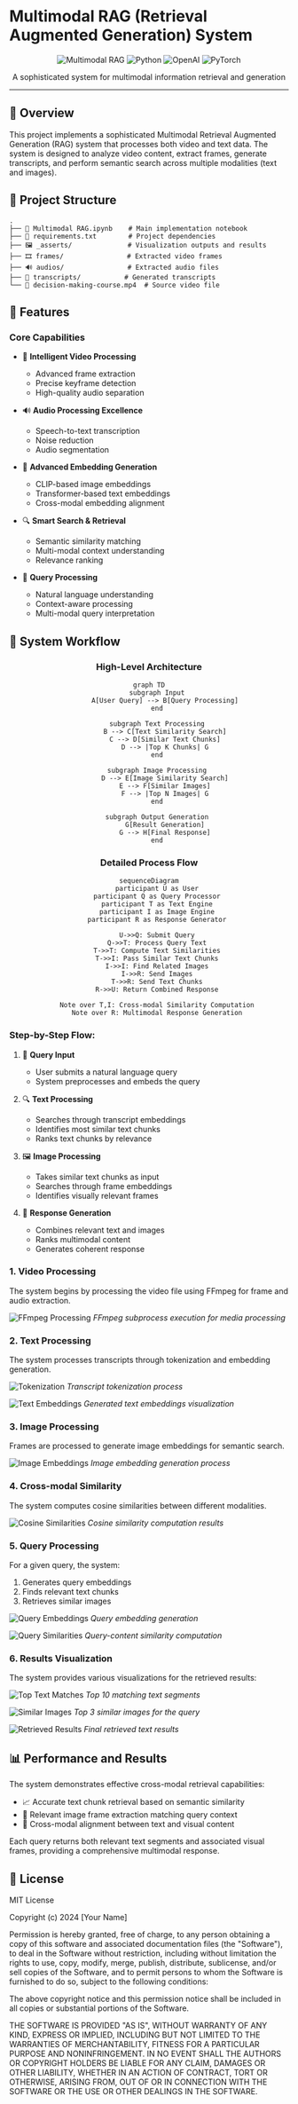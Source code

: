 # Multimodal RAG (Retrieval Augmented Generation) System

<div align="center">

![Multimodal RAG](https://img.shields.io/badge/Multimodal-RAG-blue?style=for-the-badge&logo=python)
![Python](https://img.shields.io/badge/python-v3.8+-blue.svg?style=for-the-badge&logo=python)
![OpenAI](https://img.shields.io/badge/OpenAI-API-green?style=for-the-badge&logo=openai)
![PyTorch](https://img.shields.io/badge/PyTorch-red?style=for-the-badge&logo=pytorch)

</div>

<div align="center">
<p>A sophisticated system for multimodal information retrieval and generation</p>
</div>

---

## 🌟 Overview
This project implements a sophisticated Multimodal Retrieval Augmented Generation (RAG) system that processes both video and text data. The system is designed to analyze video content, extract frames, generate transcripts, and perform semantic search across multiple modalities (text and images).

## 📁 Project Structure
```
.
├── 📓 Multimodal RAG.ipynb    # Main implementation notebook
├── 📝 requirements.txt        # Project dependencies
├── 🖼️ _asserts/              # Visualization outputs and results
├── 🎞️ frames/                # Extracted video frames
├── 🔊 audios/                # Extracted audio files
├── 📜 transcripts/           # Generated transcripts
└── 🎥 decision-making-course.mp4  # Source video file
```

## 🚀 Features

### Core Capabilities
- 🎥 **Intelligent Video Processing**
  - Advanced frame extraction
  - Precise keyframe detection
  - High-quality audio separation

- 🔊 **Audio Processing Excellence**
  - Speech-to-text transcription
  - Noise reduction
  - Audio segmentation

- 🧠 **Advanced Embedding Generation**
  - CLIP-based image embeddings
  - Transformer-based text embeddings
  - Cross-modal embedding alignment

- 🔍 **Smart Search & Retrieval**
  - Semantic similarity matching
  - Multi-modal context understanding
  - Relevance ranking

- 🎯 **Query Processing**
  - Natural language understanding
  - Context-aware processing
  - Multi-modal query interpretation

## 🔄 System Workflow

<div align="center">

### High-Level Architecture
```mermaid
graph TD
    subgraph Input
        A[User Query] --> B[Query Processing]
    end

    subgraph Text Processing
        B --> C[Text Similarity Search]
        C --> D[Similar Text Chunks]
        D --> |Top K Chunks| G
    end

    subgraph Image Processing
        D --> E[Image Similarity Search]
        E --> F[Similar Images]
        F --> |Top N Images| G
    end

    subgraph Output Generation
        G[Result Generation]
        G --> H[Final Response]
    end

```

### Detailed Process Flow
```mermaid
sequenceDiagram
    participant U as User
    participant Q as Query Processor
    participant T as Text Engine
    participant I as Image Engine
    participant R as Response Generator

    U->>Q: Submit Query
    Q->>T: Process Query Text
    T->>T: Compute Text Similarities
    T->>I: Pass Similar Text Chunks
    I->>I: Find Related Images
    I->>R: Send Images
    T->>R: Send Text Chunks
    R->>U: Return Combined Response

    Note over T,I: Cross-modal Similarity Computation
    Note over R: Multimodal Response Generation
```
</div>

### Step-by-Step Flow:
1. 📝 **Query Input**
   - User submits a natural language query
   - System preprocesses and embeds the query

2. 🔍 **Text Processing**
   - Searches through transcript embeddings
   - Identifies most similar text chunks
   - Ranks text chunks by relevance

3. 🖼️ **Image Processing**
   - Takes similar text chunks as input
   - Searches through frame embeddings
   - Identifies visually relevant frames

4. 🎯 **Response Generation**
   - Combines relevant text and images
   - Ranks multimodal content
   - Generates coherent response

### 1. Video Processing
The system begins by processing the video file using FFmpeg for frame and audio extraction.

![FFmpeg Processing](/_asserts/ffmpeg%20subprocess%20run.png)
*FFmpeg subprocess execution for media processing*

### 2. Text Processing
The system processes transcripts through tokenization and embedding generation.

![Tokenization](/_asserts/tokenize%20the%20transcribs.png)
*Transcript tokenization process*

![Text Embeddings](/_asserts/text%20embedding%20output%20photo.png)
*Generated text embeddings visualization*

### 3. Image Processing
Frames are processed to generate image embeddings for semantic search.

![Image Embeddings](/_asserts/image%20embedding.png)
*Image embedding generation process*

### 4. Cross-modal Similarity
The system computes cosine similarities between different modalities.

![Cosine Similarities](/_asserts/cosine%20similarities%20output.png)
*Cosine similarity computation results*

### 5. Query Processing
For a given query, the system:
1. Generates query embeddings
2. Finds relevant text chunks
3. Retrieves similar images

![Query Embeddings](/_asserts/for%20%20query%20congnitive%20bias%20got%20embedding.png)
*Query embedding generation*

![Query Similarities](/_asserts/cosine%20similarity%20with%20the%20query.png)
*Query-content similarity computation*

### 6. Results Visualization
The system provides various visualizations for the retrieved results:

![Top Text Matches](/_asserts/top%2010%20match%20text%20idx%20with%20the%20query.png)
*Top 10 matching text segments*

![Similar Images](/_asserts/top%203%20similiar%20images%20to%20the%20text.png)
*Top 3 similar images for the query*

![Retrieved Results](/_asserts/retrivied%20text.png)
*Final retrieved text results*

## 📊 Performance and Results
The system demonstrates effective cross-modal retrieval capabilities:
- 📈 Accurate text chunk retrieval based on semantic similarity
- 🎯 Relevant image frame extraction matching query context
- 🔄 Cross-modal alignment between text and visual content

Each query returns both relevant text segments and associated visual frames, providing a comprehensive multimodal response.

## 📜 License

MIT License

Copyright (c) 2024 [Your Name]

Permission is hereby granted, free of charge, to any person obtaining a copy
of this software and associated documentation files (the "Software"), to deal
in the Software without restriction, including without limitation the rights
to use, copy, modify, merge, publish, distribute, sublicense, and/or sell
copies of the Software, and to permit persons to whom the Software is
furnished to do so, subject to the following conditions:

The above copyright notice and this permission notice shall be included in all
copies or substantial portions of the Software.

THE SOFTWARE IS PROVIDED "AS IS", WITHOUT WARRANTY OF ANY KIND, EXPRESS OR
IMPLIED, INCLUDING BUT NOT LIMITED TO THE WARRANTIES OF MERCHANTABILITY,
FITNESS FOR A PARTICULAR PURPOSE AND NONINFRINGEMENT. IN NO EVENT SHALL THE
AUTHORS OR COPYRIGHT HOLDERS BE LIABLE FOR ANY CLAIM, DAMAGES OR OTHER
LIABILITY, WHETHER IN AN ACTION OF CONTRACT, TORT OR OTHERWISE, ARISING FROM,
OUT OF OR IN CONNECTION WITH THE SOFTWARE OR THE USE OR OTHER DEALINGS IN THE
SOFTWARE.